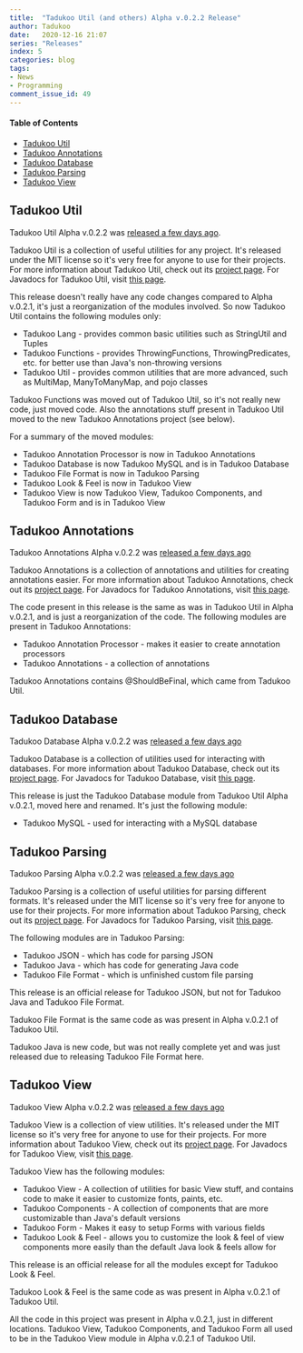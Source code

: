 ```yaml
---
title:  "Tadukoo Util (and others) Alpha v.0.2.2 Release"
author: Tadukoo
date:   2020-12-16 21:07
series: "Releases"
index: 5
categories: blog
tags: 
- News
- Programming
comment_issue_id: 49
---
```


#### Table of Contents
* [Tadukoo Util](#tadukoo-util)
* [Tadukoo Annotations](#tadukoo-annotations)
* [Tadukoo Database](#tadukoo-database)
* [Tadukoo Parsing](#tadukoo-parsing)
* [Tadukoo View](#tadukoo-view)

## Tadukoo Util
Tadukoo Util Alpha v.0.2.2 was [released a few days ago](https://github.com/Tadukooverse/TadukooUtil/releases/tag/v.0.2.2-Alpha).

Tadukoo Util is a collection of useful utilities for any project. It's released under the MIT license so it's very free for anyone to use for their projects. For more information about 
Tadukoo Util, check out its [project page](/projects/TadukooUtil.html). For Javadocs for Tadukoo Util, visit [this page](/docs/TadukooUtil/current/index.html).

This release doesn't really have any code changes compared to Alpha v.0.2.1, it's just a reorganization of the modules involved. So now Tadukoo Util contains the following modules only:
- Tadukoo Lang - provides common basic utilities such as StringUtil and Tuples
- Tadukoo Functions - provides ThrowingFunctions, ThrowingPredicates, etc. for better use than Java's non-throwing versions
- Tadukoo Util - provides common utilities that are more advanced, such as MultiMap, ManyToManyMap, and pojo classes

Tadukoo Functions was moved out of Tadukoo Util, so it's not really new code, just moved code. Also the annotations stuff present in Tadukoo Util moved to the new Tadukoo Annotations project (see below).

For a summary of the moved modules:
- Tadukoo Annotation Processor is now in Tadukoo Annotations
- Tadukoo Database is now Tadukoo MySQL and is in Tadukoo Database
- Tadukoo File Format is now in Tadukoo Parsing
- Tadukoo Look & Feel is now in Tadukoo View
- Tadukoo View is now Tadukoo View, Tadukoo Components, and Tadukoo Form and is in Tadukoo View

## Tadukoo Annotations
Tadukoo Annotations Alpha v.0.2.2 was [released a few days ago](https://github.com/Tadukooverse/TadukooAnnotations/releases/tag/0.2.2-Alpha)

Tadukoo Annotations is a collection of annotations and utilities for creating annotations easier. For more information about Tadukoo Annotations, check out its [project page](/projects/TadukooAnnotations.html). 
For Javadocs for Tadukoo Annotations, visit [this page](/docs/TadukooAnnotations/current/index.html).

The code present in this release is the same as was in Tadukoo Util in Alpha v.0.2.1, and is just a reorganization of the code. The following modules are present in Tadukoo Annotations:
- Tadukoo Annotation Processor - makes it easier to create annotation processors
- Tadukoo Annotations - a collection of annotations

Tadukoo Annotations contains @ShouldBeFinal, which came from Tadukoo Util.

## Tadukoo Database
Tadukoo Database Alpha v.0.2.2 was [released a few days ago](https://github.com/Tadukooverse/TadukooDatabase/releases/tag/0.2.2-Alpha)

Tadukoo Database is a collection of utilities used for interacting with databases. For more information about Tadukoo Database, check out its [project page](/projects/TadukooDatabase.html). For 
Javadocs for Tadukoo Database, visit [this page](/docs/TadukooDatabase/current/index.html).

This release is just the Tadukoo Database module from Tadukoo Util Alpha v.0.2.1, moved here and renamed. It's just the following module:
- Tadukoo MySQL - used for interacting with a MySQL database

## Tadukoo Parsing
Tadukoo Parsing Alpha v.0.2.2 was [released a few days ago](https://github.com/Tadukooverse/TadukooParsing/releases/tag/0.2.2-Alpha)

Tadukoo Parsing is a collection of useful utilities for parsing different formats. It's released under the MIT license so it's very free for anyone to use for their projects. For more information about 
Tadukoo Parsing, check out its [project page](/projects/TadukooParsing.html). For Javadocs for Tadukoo Parsing, visit [this page](/docs/TadukooParsing/current/index.html).

The following modules are in Tadukoo Parsing:
- Tadukoo JSON - which has code for parsing JSON
- Tadukoo Java - which has code for generating Java code
- Tadukoo File Format - which is unfinished custom file parsing

This release is an official release for Tadukoo JSON, but not for Tadukoo Java and Tadukoo File Format.

Tadukoo File Format is the same code as was present in Alpha v.0.2.1 of Tadukoo Util.

Tadukoo Java is new code, but was not really complete yet and was just released due to releasing Tadukoo File Format here.

## Tadukoo View
Tadukoo View Alpha v.0.2.2 was [released a few days ago](https://github.com/Tadukooverse/TadukooView/releases/tag/0.2.2-Alpha)

Tadukoo View is a collection of view utilities. It's released under the MIT license so it's very free for anyone to use for their projects. For more information about 
Tadukoo View, check out its [project page](/projects/TadukooView.html). For Javadocs for Tadukoo View, visit [this page](/docs/TadukooView/current/index.html).

Tadukoo View has the following modules:
- Tadukoo View - A collection of utilities for basic View stuff, and contains code to make it easier to customize fonts, paints, etc.
- Tadukoo Components - A collection of components that are more customizable than Java's default versions
- Tadukoo Form - Makes it easy to setup Forms with various fields
- Tadukoo Look & Feel - allows you to customize the look & feel of view components more easily than the default Java look & feels allow for

This release is an official release for all the modules except for Tadukoo Look & Feel.

Tadukoo Look & Feel is the same code as was present in Alpha v.0.2.1 of Tadukoo Util.

All the code in this project was present in Alpha v.0.2.1, just in different locations. Tadukoo View, Tadukoo Components, and Tadukoo Form all used to be in the Tadukoo View module in 
Alpha v.0.2.1 of Tadukoo Util.
